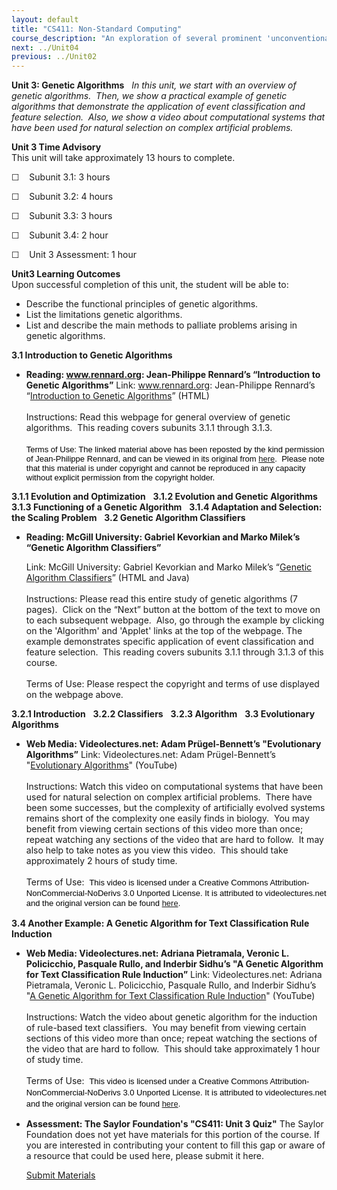 ```yaml
---
layout: default
title: "CS411: Non-Standard Computing"
course_description: "An exploration of several prominent 'unconventional' computational methods and theories, including quantum computation, DNA and molecular computation, genetic algorithms, and cellular automata."
next: ../Unit04
previous: ../Unit02
---
```

**Unit 3: Genetic Algorithms** <span id="3"></span> 
*In this unit, we start with an overview of genetic algorithms.  Then,
we show a practical example of genetic algorithms that demonstrate the
application of event classification and feature selection.  Also, we
show a video about computational systems that have been used for natural
selection on complex artificial problems.*

**Unit 3 Time Advisory**  
This unit will take approximately 13 hours to complete.

☐    Subunit 3.1: 3 hours

☐    Subunit 3.2: 4 hours

☐    Subunit 3.3: 3 hours

☐    Subunit 3.4: 2 hour

☐    Unit 3 Assessment: 1 hour

**Unit3 Learning Outcomes**  
Upon successful completion of this unit, the student will be able to:

-   Describe the functional principles of genetic algorithms.
-   List the limitations genetic algorithms.
-   List and describe the main methods to palliate problems arising in
    genetic algorithms.

**3.1 Introduction to Genetic Algorithms** <span id="3.1"></span> 
-   **Reading: www.rennard.org: Jean-Philippe Rennard’s “Introduction to
    Genetic Algorithms”**
    Link: www.rennard.org: Jean-Philippe Rennard’s “[Introduction to
    Genetic
    Algorithms](https://resources.saylor.org/archived/wp-content/uploads/2011/06/CS411-3.1.pdf)”
    (HTML)  
        
     Instructions: Read this webpage for general overview of genetic
    algorithms.  This reading covers subunits 3.1.1 through 3.1.3.  
        
     <span class="Apple-style-span"
    style="border-collapse: collapse; font-family: arial, sans-serif; font-size: 13px; color: rgb(0, 0, 0); ">Terms
    of Use: The linked material above has been reposted by the kind
    permission of Jean-Philippe Rennard, and can be viewed in its
    original from
    [here](http://www.rennard.org/alife/english/gavintrgb.html).</span><span
    class="Apple-style-span"
    style="border-collapse: collapse; font-family: arial, sans-serif; font-size: 13px; color: rgb(0, 0, 0); "><span>  </span></span><span
    class="Apple-style-span"
    style="border-collapse: collapse; font-family: arial, sans-serif; font-size: 13px; color: rgb(0, 0, 0); ">Please
    note that this material is under copyright and cannot be reproduced
    in any capacity without explicit permission from the copyright
    holder.</span><span class="Apple-style-span"
    style="border-collapse: collapse; font-family: arial, sans-serif; font-size: 13px; color: rgb(0, 0, 0); "><span> </span></span>

**3.1.1 Evolution and Optimization** <span id="3.1.1"></span> 
**3.1.2 Evolution and Genetic Algorithms** <span id="3.1.2"></span> 
**3.1.3 Functioning of a Genetic Algorithm** <span id="3.1.3"></span> 
**3.1.4 Adaptation and Selection: the Scaling Problem** <span
id="3.1.4"></span> 
**3.2 Genetic Algorithm Classifiers** <span id="3.2"></span> 
-   **Reading: McGill University: Gabriel Kevorkian and Marko Milek’s
    “Genetic Algorithm Classifiers”**

    Link: McGill University: Gabriel Kevorkian and Marko Milek’s
    “[Genetic Algorithm
    Classifiers](http://cgm.cs.mcgill.ca/%7Esoss/cs644/projects/marko/)”
    (HTML and Java)  
        
     Instructions: Please read this entire study of genetic algorithms
    (7 pages).  Click on the “Next” button at the bottom of the text to
    move on to each subsequent webpage.  Also, go through the example by
    clicking on the 'Algorithm' and 'Applet' links at the top of the
    webpage. The example demonstrates specific application of event
    classification and feature selection.  This reading covers subunits
    3.1.1 through 3.1.3 of this course.  
        
     Terms of Use: Please respect the copyright and terms of use
    displayed on the webpage above.

**3.2.1 Introduction** <span id="3.2.1"></span> 
**3.2.2 Classifiers** <span id="3.2.2"></span> 
**3.2.3 Algorithm** <span id="3.2.3"></span> 
**3.3 Evolutionary Algorithms** <span id="3.3"></span> 
-   **Web Media: Videolectures.net: Adam Prügel-Bennett’s "Evolutionary
    Algorithms”**
    Link: Videolectures.net: Adam Prügel-Bennett’s "[Evolutionary
    Algorithms](http://www.youtube.com/watch?v=-9kSNtaqN44)" (YouTube)  
        
     Instructions: Watch this video on computational systems that have
    been used for natural selection on complex artificial problems. 
    There have been some successes, but the complexity of artificially
    evolved systems remains short of the complexity one easily finds in
    biology.  You may benefit from viewing certain sections of this
    video more than once; repeat watching any sections of the video that
    are hard to follow.  It may also help to take notes as you view this
    video.  This should take approximately 2 hours of study time.  
        
     Terms of Use:  <span class="Apple-style-span"
    style="font-family: arial, sans-serif; font-size: 13px; line-height: 18px; color: rgb(0, 0, 0); ">This
    video is licensed under a Creative Commons
    Attribution-NonCommercial-NoDerivs 3.0 Unported License. It is
    attributed to videolectures.net and the original version can be
    found
    [here](http://videolectures.net/sscs06_bennett_ea/)</span><span
    class="Apple-style-span"
    style="font-family: arial, sans-serif; font-size: 13px; line-height: 18px; color: rgb(0, 0, 0); ">.</span>

**3.4 Another Example: A Genetic Algorithm for Text Classification Rule
Induction** <span id="3.4"></span> 
-   **Web Media: Videolectures.net: Adriana Pietramala, Veronic L.
    Policicchio, Pasquale Rullo, and Inderbir Sidhu’s "A Genetic
    Algorithm for Text Classification Rule Induction”**
    Link: Videolectures.net: Adriana Pietramala, Veronic L. Policicchio,
    Pasquale Rullo, and Inderbir Sidhu’s "[A Genetic Algorithm for Text
    Classification Rule
    Induction](http://www.youtube.com/watch?v=ZTC-8iMRYK8)" (YouTube)  
        
     Instructions: Watch the video about genetic algorithm for the
    induction of rule-based text classifiers.  You may benefit from
    viewing certain sections of this video more than once; repeat
    watching the sections of the video that are hard to follow.  This
    should take approximately 1 hour of study time.  
        
     Terms of Use:  <span class="Apple-style-span"
    style="font-family: arial, sans-serif; font-size: 13px; line-height: 18px; color: rgb(0, 0, 0); ">This
    video is licensed under a Creative Commons
    Attribution-NonCommercial-NoDerivs 3.0 Unported License. It is
    attributed to videolectures.net and the original version can be
    found
    [here](http://videolectures.net/ecmlpkdd08_pietramala_agaf/). </span>

-   **Assessment: The Saylor Foundation's "CS411: Unit 3 Quiz"**
    The Saylor Foundation does not yet have materials for this portion
    of the course. If you are interested in contributing your content to
    fill this gap or aware of a resource that could be used here, please
    submit it here.

    [Submit Materials](/contribute/)


